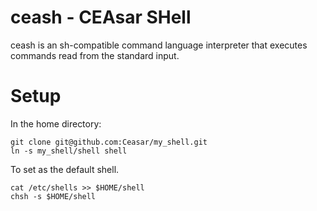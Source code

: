 
# ceash - CEAsar SHell

ceash is an sh-compatible command language interpreter that executes commands read from the standard input.

# Setup

In the home directory:

```
git clone git@github.com:Ceasar/my_shell.git
ln -s my_shell/shell shell
```

To set as the default shell.

```
cat /etc/shells >> $HOME/shell
chsh -s $HOME/shell
```
